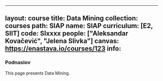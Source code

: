 
---
layout: course
title: Data Mining
collection: courses
path: SIAP
name: SIAP
curriculum: [E2, SIIT]
code: SIxxxx
people: ["Aleksandar Kovačević", "Jelena Slivka"]
canvas: https://enastava.io/courses/123
info:
---


### Podnaslov

This page presents Data Mining.
